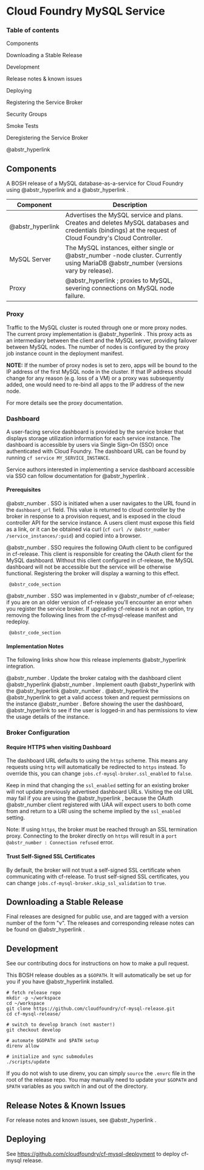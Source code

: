 # Cloud Foundry MySQL Service

### Table of contents

Components

Downloading a Stable Release

Development

Release notes & known issues

Deploying

Registering the Service Broker

Security Groups

Smoke Tests

Deregistering the Service Broker

@abstr_hyperlink 

## Components

A BOSH release of a MySQL database-as-a-service for Cloud Foundry using @abstr_hyperlink and a @abstr_hyperlink .

Component| Description  
---|---  
@abstr_hyperlink  | Advertises the MySQL service and plans. Creates and deletes MySQL databases and credentials (bindings) at the request of Cloud Foundry's Cloud Controller.   
MySQL Server | The MySQL instances, either single or @abstr_number -node cluster. Currently using MariaDB @abstr_number (versions vary by release).  
Proxy |  @abstr_hyperlink ; proxies to MySQL, severing connections on MySQL node failure.  
  
### Proxy

Traffic to the MySQL cluster is routed through one or more proxy nodes. The current proxy implementation is @abstr_hyperlink . This proxy acts as an intermediary between the client and the MySQL server, providing failover between MySQL nodes. The number of nodes is configured by the proxy job instance count in the deployment manifest.

**NOTE:** If the number of proxy nodes is set to zero, apps will be bound to the IP address of the first MySQL node in the cluster. If that IP address should change for any reason (e.g. loss of a VM) or a proxy was subsequently added, one would need to re-bind all apps to the IP address of the new node.

For more details see the proxy documentation.

### Dashboard

A user-facing service dashboard is provided by the service broker that displays storage utilization information for each service instance. The dashboard is accessible by users via Single Sign-On (SSO) once authenticated with Cloud Foundry. The dashboard URL can be found by running `cf service MY_SERVICE_INSTANCE`.

Service authors interested in implementing a service dashboard accessible via SSO can follow documentation for @abstr_hyperlink .

#### Prerequisites

@abstr_number . SSO is initiated when a user navigates to the URL found in the `dashboard_url` field. This value is returned to cloud controller by the broker in response to a provision request, and is exposed in the cloud controller API for the service instance. A users client must expose this field as a link, or it can be obtained via curl (`cf curl /v @abstr_number /service_instances/:guid`) and copied into a browser.

@abstr_number . SSO requires the following OAuth client to be configured in cf-release. This client is responsible for creating the OAuth client for the MySQL dashboard. Without this client configured in cf-release, the MySQL dashboard will not be accessible but the service will be otherwise functional. Registering the broker will display a warning to this effect.
    
    
     @abstr_code_section
    

@abstr_number . SSO was implemented in v @abstr_number of cf-release; if you are on an older version of cf-release you'll encounter an error when you register the service broker. If upgrading cf-release is not an option, try removing the following lines from the cf-mysql-release manifest and redeploy.
    
    
     @abstr_code_section
    

#### Implementation Notes

The following links show how this release implements @abstr_hyperlink integration.

@abstr_number . Update the broker catalog with the dashboard client @abstr_hyperlink @abstr_number . Implement oauth @abstr_hyperlink with the @abstr_hyperlink @abstr_number . @abstr_hyperlink the @abstr_hyperlink to get a valid access token and request permissions on the instance @abstr_number . Before showing the user the dashboard, @abstr_hyperlink to see if the user is logged-in and has permissions to view the usage details of the instance.

### Broker Configuration

#### Require HTTPS when visiting Dashboard

The dashboard URL defaults to using the `https` scheme. This means any requests using `http` will automatically be redirected to `https` instead. To override this, you can change `jobs.cf-mysql-broker.ssl_enabled` to `false`.

Keep in mind that changing the `ssl_enabled` setting for an existing broker will not update previously advertised dashboard URLs. Visiting the old URL may fail if you are using the @abstr_hyperlink , because the OAuth @abstr_number client registered with UAA will expect users to both come from and return to a URI using the scheme implied by the `ssl_enabled` setting.

Note: If using `https`, the broker must be reached through an SSL termination proxy. Connecting to the broker directly on `https` will result in a `port @abstr_number : Connection refused` error.

#### Trust Self-Signed SSL Certificates

By default, the broker will not trust a self-signed SSL certificate when communicating with cf-release. To trust self-signed SSL certificates, you can change `jobs.cf-mysql-broker.skip_ssl_validation` to `true`.

## Downloading a Stable Release

Final releases are designed for public use, and are tagged with a version number of the form "v". The releases and corresponding release notes can be found on @abstr_hyperlink .

## Development

See our contributing docs for instructions on how to make a pull request.

This BOSH release doubles as a `$GOPATH`. It will automatically be set up for you if you have @abstr_hyperlink installed.
    
    
    # fetch release repo
    mkdir -p ~/workspace
    cd ~/workspace
    git clone https://github.com/cloudfoundry/cf-mysql-release.git
    cd cf-mysql-release/
    
    # switch to develop branch (not master!)
    git checkout develop
    
    # automate $GOPATH and $PATH setup
    direnv allow
    
    # initialize and sync submodules
    ./scripts/update
    

If you do not wish to use direnv, you can simply `source` the `.envrc` file in the root of the release repo. You may manually need to update your `$GOPATH` and `$PATH` variables as you switch in and out of the directory.

## Release Notes & Known Issues

For release notes and known issues, see @abstr_hyperlink .

## Deploying

See https://github.com/cloudfoundry/cf-mysql-deployment to deploy cf-mysql release.

